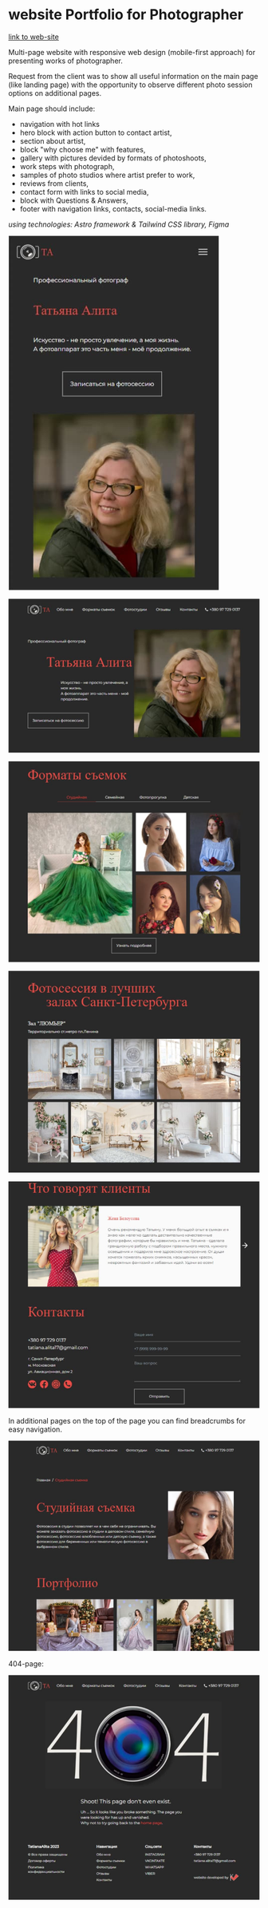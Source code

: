 # website Portfolio for Photographer

[link to web-site](https://ta-photograph.netlify.app/) 

Multi-page website with responsive web design (mobile-first approach) for presenting works of photographer.

Request from the client was to show all useful information on the main page (like landing page) with the opportunity to observe different photo session options on additional pages.

Main page should include:
- navigation with hot links
- hero block with action button to contact artist,
- section about artist,
- block "why choose me" with features,
- gallery with pictures devided by formats of photoshoots,
- work steps with photograph,
- samples of photo studios where artist prefer to work,
- reviews from clients,
- contact form with links to social media,
- block with Questions & Answers,
- footer with navigation links, contacts, social-media links.

*using technologies: Astro framework & Tailwind CSS library, Figma*

![Main Page - mobile](https://github.com/Lerik13/photograph-portfolio-tanya/blob/main/screenshots/0.jpg)

![Main Page](https://github.com/Lerik13/photograph-portfolio-tanya/blob/main/screenshots/1.jpg)

![Formats of photoshoots](https://github.com/Lerik13/photograph-portfolio-tanya/blob/main/screenshots/2.jpg)

![Photo studios](https://github.com/Lerik13/photograph-portfolio-tanya/blob/main/screenshots/3.jpg)

![Contact Form](https://github.com/Lerik13/photograph-portfolio-tanya/blob/main/screenshots/4.jpg)

In additional pages on the top of the page you can find breadcrumbs for easy navigation.

![Contact Form](https://github.com/Lerik13/photograph-portfolio-tanya/blob/main/screenshots/5.jpg)

404-page:

![404 page](https://github.com/Lerik13/photograph-portfolio-tanya/blob/main/screenshots/404.jpg)
